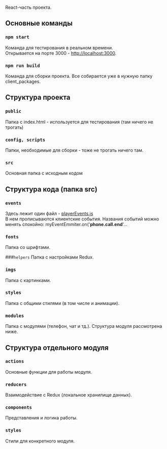React-часть проекта.

## Основные команды

### `npm start`

Команда для тестирования в реальном времени.<br>
Открывается на порте 3000 - [http://localhost:3000](http://localhost:3000).


### `npm run build`

Команда для сборки проекта. Все собирается уже в нужную папку client_packages.

## Структура проекта

### `public`
Папка с index.html - используется для тестирования (там ничего не трогать) 

### `config, scripts`
Папки, необходимые для сборки - тоже не трогать ничего там.

### `src`
Основная папка с исходным кодом

## Структура кода (папка src)

### `events`
Здесь лежит один файл - [playerEvents.js](./src/events/playerEvents.js) <br/>
В нем прописываются клиентские события. Названия событий можно менять спокойно:
myEventEmmiter.on('<b>phone.call.end</b>'...

### `fonts`
Папка со шрифтами.

###`helpers`
Папка с настройками Redux.

### `imgs`
Папка с картинками.

### `styles`
Папка с общими стилями (в том числе и анимации).

### `modules`
Папка с модулями (телефон, чат и тд.). Структура модуля рассмотрена ниже.

## Структура отдельного модуля
### `actions`
Основные функции для работы модуля.

### `reducers`
Взаимодействие с Redux (локальное хранилище данных).

### `components`
Представления и логика работы.

### `styles`
Стили для конкретного модуля.